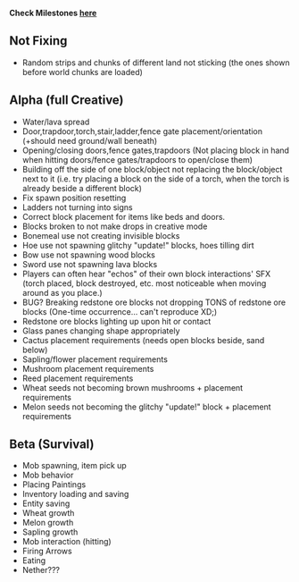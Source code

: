 
__Check Milestones [here](https://github.com/shoghicp/PocketMine-MP/issues/milestones)__


## Not Fixing
- Random strips and chunks of different land not sticking (the ones shown before world chunks are loaded)

## Alpha (full Creative)
- Water/lava spread
- Door,trapdoor,torch,stair,ladder,fence gate placement/orientation (+should need ground/wall beneath)
- Opening/closing doors,fence gates,trapdoors (Not placing block in hand when hitting doors/fence gates/trapdoors to open/close them)
- Building off the side of one block/object not replacing the block/object next to it (i.e. try placing a block on the side of a torch, when the torch is already beside a different block)
- Fix spawn position resetting
- Ladders not turning into signs
- Correct block placement for items like beds and doors.
- Blocks broken to not make drops in creative mode
- Bonemeal use not creating invisible blocks
- Hoe use not spawning glitchy "update!" blocks, hoes tilling dirt
- Bow use not spawning wood blocks
- Sword use not spawning lava blocks
- Players can often hear "echos" of their own block interactions' SFX (torch placed, block destroyed, etc. most noticeable when moving around as you place.)
- BUG? Breaking redstone ore blocks not dropping TONS of redstone ore blocks (One-time occurrence... can't reproduce XD;)
- Redstone ore blocks lighting up upon hit or contact
- Glass panes changing shape appropriately
- Cactus placement requirements (needs open blocks beside, sand below)
- Sapling/flower placement requirements
- Mushroom placement requirements
- Reed placement requirements
- Wheat seeds not becoming brown mushrooms + placement requirements
- Melon seeds not becoming the glitchy "update!" block + placement requirements

## Beta (Survival)
- Mob spawning, item pick up
- Mob behavior
- Placing Paintings
- Inventory loading and saving
- Entity saving
- Wheat growth
- Melon growth
- Sapling growth
- Mob interaction (hitting)
- Firing Arrows
- Eating
- Nether???